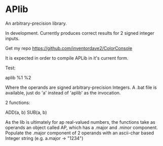 # APlib
An arbitrary-precision library.

In development. Currently produces correct results for 2 signed integer inputs.

Get my repo https://github.com/inventordave2/ColorConsole

It is expected in order to compile APLib in it's current form.

Test:

aplib %1 %2

Where the operands are signed arbitrary-precision Integers.
A .bat file is available, just do 'a' instead of 'aplib' as the invocation.

2 functions:

ADD(a, b)
SUB(a, b)

As the lib is ultimately for ap real-valued numbers, the functions take as operands an object called AP, which has a .major and .minor component.
Populate the .major component of 2 operands with an ascii-char based Integer string (e.g. a.major -> "1234")


